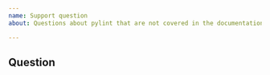 ```yaml
---
name: Support question
about: Questions about pylint that are not covered in the documentation (http://pylint.pycqa.org/en/latest/)

---
```


## Question
